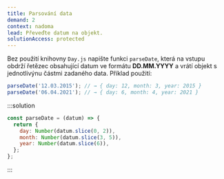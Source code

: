 ```yaml
---
title: Parsování data
demand: 2
context: nadoma
lead: Převeďte datum na objekt.
solutionAccess: protected
---
```


Bez použití knihovny `Day.js` napište funkci `parseDate`, která na vstupu obdrží řetězec obsahující datum ve formátu **DD.MM.YYYY** a vrátí objekt s jednotlivýnu částmi zadaného data. Příklad použití:

```js
parseDate('12.03.2015'); // → { day: 12, month: 3, year: 2015 }
parseDate('06.04.2021'); // → { day: 6, month: 4, year: 2021 }
```

:::solution

```js
const parseDate = (datum) => {
  return {
    day: Number(datum.slice(0, 2)),
    month: Number(datum.slice(3, 5)),
    year: Number(datum.slice(6)),
  };
};
```

:::
